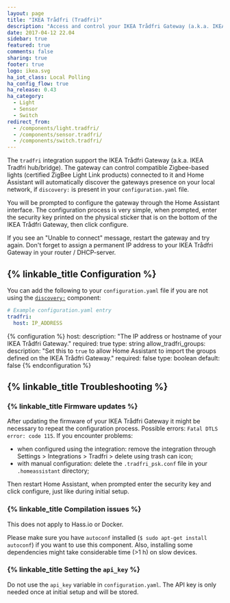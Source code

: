 ```yaml
---
layout: page
title: "IKEA Trådfri (Tradfri)"
description: "Access and control your IKEA Trådfri Gateway (a.k.a. IKEA Tradfri hub/bridge) and via it its connected Zigbee-based devices."
date: 2017-04-12 22.04
sidebar: true
featured: true
comments: false
sharing: true
footer: true
logo: ikea.svg
ha_iot_class: Local Polling
ha_config_flow: true
ha_release: 0.43
ha_category:
  - Light
  - Sensor
  - Switch
redirect_from:
  - /components/light.tradfri/
  - /components/sensor.tradfri/
  - /components/switch.tradfri/
---
```


The `tradfri` integration support the IKEA Trådfri Gateway (a.k.a. IKEA Tradfri hub/bridge). The gateway can control compatible Zigbee-based lights (certified ZigBee Light Link products) connected to it and Home Assistant will automatically discover the gateways presence on your local network, if `discovery:` is present in your `configuration.yaml` file.

You will be prompted to configure the gateway through the Home Assistant interface. The configuration process is very simple, when prompted, enter the security key printed on the physical sticker that is on the bottom of the IKEA Trådfri Gateway, then click configure.

<p class='note'>
If you see an "Unable to connect" message, restart the gateway and try again. Don't forget to assign a permanent IP address to your IKEA Trådfri Gateway in your router / DHCP-server.
</p>

## {% linkable_title Configuration %}

You can add the following to your `configuration.yaml` file if you are not using the [`discovery:`](/components/discovery/) component:

```yaml
# Example configuration.yaml entry
tradfri:
  host: IP_ADDRESS
```

{% configuration %}
host:
  description: "The IP address or hostname of your IKEA Trådfri Gateway."
  required: true
  type: string
allow_tradfri_groups:
  description: "Set this to `true` to allow Home Assistant to import the groups defined on the IKEA Trådfri Gateway."
  required: false
  type: boolean
  default: false
{% endconfiguration %}

## {% linkable_title Troubleshooting %}

### {% linkable_title Firmware updates %}

After updating the firmware of your IKEA Trådfri Gateway it might be necessary to repeat the configuration process. Possible errors: `Fatal DTLS error: code 115`. If you encounter problems:
- when configured using the integration: remove the integration through Settings > Integrations > Tradfri > delete using trash can icon;
- with manual configuration: delete the `.tradfri_psk.conf` file in your `.homeassistant` directory;

Then restart Home Assistant, when prompted enter the security key and click configure, just like during initial setup.

### {% linkable_title Compilation issues %}

<p class='note'>
  This does not apply to Hass.io or Docker.
</p>

Please make sure you have `autoconf` installed (`$ sudo apt-get install autoconf`) if you want to use this component. Also, installing some dependencies might take considerable time (>1 h) on slow devices.

### {% linkable_title Setting the `api_key` %}

Do not use the `api_key` variable in `configuration.yaml`. The API key is only needed once at initial setup and will be stored.
